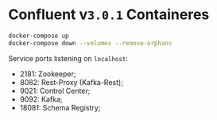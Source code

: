 # Confluent v`3.0.1` Containeres

``` bash
docker-compose up
docker-compose down --volumes --remove-orphans
```

Service ports listening on `localhost`:

- 2181: Zookeeper;
- 8082: Rest-Proxy (Kafka-Rest);
- 9021: Control Center;
- 9092: Kafka;
- 18081: Schema Registry;
